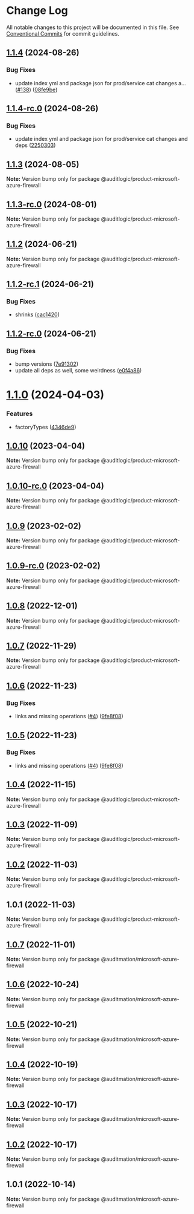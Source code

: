 # Change Log

All notable changes to this project will be documented in this file.
See [Conventional Commits](https://conventionalcommits.org) for commit guidelines.

## [1.1.4](https://github.com/auditlogic/product/compare/@auditlogic/product-microsoft-azure-firewall@1.1.3...@auditlogic/product-microsoft-azure-firewall@1.1.4) (2024-08-26)


### Bug Fixes

* update index yml and package json for prod/service cat changes a… ([#138](https://github.com/auditlogic/product/issues/138)) ([08fe9be](https://github.com/auditlogic/product/commit/08fe9beb1c8457462a19bc69caa02e6212d97e1a))





## [1.1.4-rc.0](https://github.com/auditlogic/product/compare/@auditlogic/product-microsoft-azure-firewall@1.1.3...@auditlogic/product-microsoft-azure-firewall@1.1.4-rc.0) (2024-08-26)


### Bug Fixes

* update index yml and package json for prod/service cat changes and deps ([2250303](https://github.com/auditlogic/product/commit/225030363a363608240135b7ebed386b28f01e4b))





## [1.1.3](https://github.com/auditlogic/product/compare/@auditlogic/product-microsoft-azure-firewall@1.1.2...@auditlogic/product-microsoft-azure-firewall@1.1.3) (2024-08-05)

**Note:** Version bump only for package @auditlogic/product-microsoft-azure-firewall





## [1.1.3-rc.0](https://github.com/auditlogic/product/compare/@auditlogic/product-microsoft-azure-firewall@1.1.2...@auditlogic/product-microsoft-azure-firewall@1.1.3-rc.0) (2024-08-01)

**Note:** Version bump only for package @auditlogic/product-microsoft-azure-firewall





## [1.1.2](https://github.com/auditlogic/product/compare/@auditlogic/product-microsoft-azure-firewall@1.1.2-rc.1...@auditlogic/product-microsoft-azure-firewall@1.1.2) (2024-06-21)

**Note:** Version bump only for package @auditlogic/product-microsoft-azure-firewall





## [1.1.2-rc.1](https://github.com/auditlogic/product/compare/@auditlogic/product-microsoft-azure-firewall@1.1.2-rc.0...@auditlogic/product-microsoft-azure-firewall@1.1.2-rc.1) (2024-06-21)


### Bug Fixes

* shrinks ([cac1420](https://github.com/auditlogic/product/commit/cac14200fefcd8183ab69fe89a47bd3f70f563e9))





## [1.1.2-rc.0](https://github.com/auditlogic/product/compare/@auditlogic/product-microsoft-azure-firewall@1.1.0...@auditlogic/product-microsoft-azure-firewall@1.1.2-rc.0) (2024-06-21)


### Bug Fixes

* bump versions ([7e91302](https://github.com/auditlogic/product/commit/7e913023b8b312150ed7762c32fbbe616be71de5))
* update all deps as well, some weirdness ([e0f4a86](https://github.com/auditlogic/product/commit/e0f4a864714e2d3de6bbf3da014d5312fe53be2f))





# [1.1.0](https://github.com/auditlogic/product/compare/@auditlogic/product-microsoft-azure-firewall@1.0.10...@auditlogic/product-microsoft-azure-firewall@1.1.0) (2024-04-03)


### Features

* factoryTypes ([4346de9](https://github.com/auditlogic/product/commit/4346de92693aee892fccf725338ffc7b80ab182b))





## [1.0.10](https://github.com/auditlogic/product/compare/@auditlogic/product-microsoft-azure-firewall@1.0.9...@auditlogic/product-microsoft-azure-firewall@1.0.10) (2023-04-04)

**Note:** Version bump only for package @auditlogic/product-microsoft-azure-firewall





## [1.0.10-rc.0](https://github.com/auditlogic/product/compare/@auditlogic/product-microsoft-azure-firewall@1.0.9...@auditlogic/product-microsoft-azure-firewall@1.0.10-rc.0) (2023-04-04)

**Note:** Version bump only for package @auditlogic/product-microsoft-azure-firewall





## [1.0.9](https://github.com/auditlogic/product/compare/@auditlogic/product-microsoft-azure-firewall@1.0.8...@auditlogic/product-microsoft-azure-firewall@1.0.9) (2023-02-02)

**Note:** Version bump only for package @auditlogic/product-microsoft-azure-firewall





## [1.0.9-rc.0](https://github.com/auditlogic/product/compare/@auditlogic/product-microsoft-azure-firewall@1.0.8...@auditlogic/product-microsoft-azure-firewall@1.0.9-rc.0) (2023-02-02)

**Note:** Version bump only for package @auditlogic/product-microsoft-azure-firewall





## [1.0.8](https://github.com/auditlogic/product/compare/@auditlogic/product-microsoft-azure-firewall@1.0.7...@auditlogic/product-microsoft-azure-firewall@1.0.8) (2022-12-01)

**Note:** Version bump only for package @auditlogic/product-microsoft-azure-firewall





## [1.0.7](https://github.com/auditlogic/product/compare/@auditlogic/product-microsoft-azure-firewall@1.0.6...@auditlogic/product-microsoft-azure-firewall@1.0.7) (2022-11-29)

**Note:** Version bump only for package @auditlogic/product-microsoft-azure-firewall





## [1.0.6](https://github.com/auditlogic/product/compare/@auditlogic/product-microsoft-azure-firewall@1.0.4...@auditlogic/product-microsoft-azure-firewall@1.0.6) (2022-11-23)


### Bug Fixes

* links and missing operations ([#4](https://github.com/auditlogic/product/issues/4)) ([9fe8f08](https://github.com/auditlogic/product/commit/9fe8f08fe7c57fdb79f991ac35bd6ac2e7dcad38))





## [1.0.5](https://github.com/auditlogic/product/compare/@auditlogic/product-microsoft-azure-firewall@1.0.4...@auditlogic/product-microsoft-azure-firewall@1.0.5) (2022-11-23)


### Bug Fixes

* links and missing operations ([#4](https://github.com/auditlogic/product/issues/4)) ([9fe8f08](https://github.com/auditlogic/product/commit/9fe8f08fe7c57fdb79f991ac35bd6ac2e7dcad38))





## [1.0.4](https://github.com/auditlogic/product/compare/@auditlogic/product-microsoft-azure-firewall@1.0.3...@auditlogic/product-microsoft-azure-firewall@1.0.4) (2022-11-15)

**Note:** Version bump only for package @auditlogic/product-microsoft-azure-firewall





## [1.0.3](https://github.com/auditlogic/product/compare/@auditlogic/product-microsoft-azure-firewall@1.0.2...@auditlogic/product-microsoft-azure-firewall@1.0.3) (2022-11-09)

**Note:** Version bump only for package @auditlogic/product-microsoft-azure-firewall





## [1.0.2](https://github.com/auditlogic/product/compare/@auditlogic/product-microsoft-azure-firewall@1.0.1...@auditlogic/product-microsoft-azure-firewall@1.0.2) (2022-11-03)

**Note:** Version bump only for package @auditlogic/product-microsoft-azure-firewall





## 1.0.1 (2022-11-03)

**Note:** Version bump only for package @auditlogic/product-microsoft-azure-firewall





## [1.0.7](https://github.com/auditmation/store-content/compare/@auditmation/microsoft-azure-firewall@1.0.6...@auditmation/microsoft-azure-firewall@1.0.7) (2022-11-01)

**Note:** Version bump only for package @auditmation/microsoft-azure-firewall





## [1.0.6](https://github.com/auditmation/store-content/compare/@auditmation/microsoft-azure-firewall@1.0.5...@auditmation/microsoft-azure-firewall@1.0.6) (2022-10-24)

**Note:** Version bump only for package @auditmation/microsoft-azure-firewall





## [1.0.5](https://github.com/auditmation/store-content/compare/@auditmation/microsoft-azure-firewall@1.0.4...@auditmation/microsoft-azure-firewall@1.0.5) (2022-10-21)

**Note:** Version bump only for package @auditmation/microsoft-azure-firewall





## [1.0.4](https://github.com/auditmation/store-content/compare/@auditmation/microsoft-azure-firewall@1.0.3...@auditmation/microsoft-azure-firewall@1.0.4) (2022-10-19)

**Note:** Version bump only for package @auditmation/microsoft-azure-firewall





## [1.0.3](https://github.com/auditmation/store-content/compare/@auditmation/microsoft-azure-firewall@1.0.2...@auditmation/microsoft-azure-firewall@1.0.3) (2022-10-17)

**Note:** Version bump only for package @auditmation/microsoft-azure-firewall





## [1.0.2](https://github.com/auditmation/store-content/compare/@auditmation/microsoft-azure-firewall@1.0.1...@auditmation/microsoft-azure-firewall@1.0.2) (2022-10-17)

**Note:** Version bump only for package @auditmation/microsoft-azure-firewall





## 1.0.1 (2022-10-14)

**Note:** Version bump only for package @auditmation/microsoft-azure-firewall
